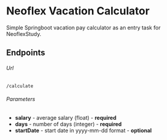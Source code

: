 # Neoflex Vacation Calculator
Simple Springboot vacation pay calculator as an entry task for NeoflexStudy.
## Endpoints
###### Url
```
/calculate
```
###### Parameters
* **salary** - average salary (float) - **required**
* **days** - number of days (integer) - **required**
* **startDate** - start date in yyyy-mm-dd format - **optional**